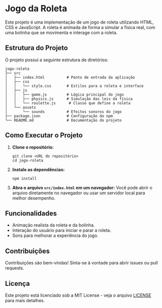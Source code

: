 # Jogo da Roleta

Este projeto é uma implementação de um jogo de roleta utilizando HTML, CSS e JavaScript. A roleta é animada de forma a simular a física real, com uma bolinha que se movimenta e interage com a roleta.

## Estrutura do Projeto

O projeto possui a seguinte estrutura de diretórios:

```
jogo-roleta
├── src
│   ├── index.html          # Ponto de entrada da aplicação
│   ├── css
│   │   └── style.css       # Estilos para a roleta e interface
│   ├── js
│   │   ├── game.js         # Lógica principal do jogo
│   │   ├── physics.js      # Simulação das leis da física
│   │   └── roulette.js      # Classe que define a roleta
│   └── assets
│       └── sounds          # Efeitos sonoros do jogo
├── package.json            # Configuração do npm
└── README.md               # Documentação do projeto
```

## Como Executar o Projeto

1. **Clone o repositório:**
   ```
   git clone <URL do repositório>
   cd jogo-roleta
   ```

2. **Instale as dependências:**
   ```
   npm install
   ```

3. **Abra o arquivo `src/index.html` em um navegador:**
   Você pode abrir o arquivo diretamente no navegador ou usar um servidor local para melhor desempenho.

## Funcionalidades

- Animação realista da roleta e da bolinha.
- Interação do usuário para iniciar e parar a roleta.
- Sons para melhorar a experiência do jogo.

## Contribuições

Contribuições são bem-vindas! Sinta-se à vontade para abrir issues ou pull requests.

## Licença

Este projeto está licenciado sob a MIT License - veja o arquivo [LICENSE](LICENSE) para mais detalhes.